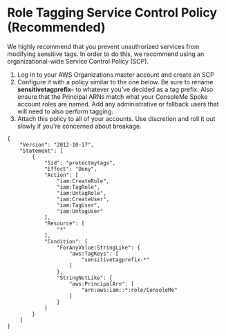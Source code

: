 # Role Tagging Service Control Policy \(Recommended\)

We highly recommend that you prevent unauthorized services from modifying sensitive tags. In order to do this, we recommend using an organizational-wide Service Control Policy \(SCP\).

1. Log in to your AWS Organizations master account and create an SCP
2. Configure it with a policy similar to the one below. Be sure to rename **sensitivetagprefix-** to whatever you've decided as a tag prefix. Also ensure that the Principal ARNs match what your ConsoleMe Spoke account roles are named. Add any administrative or fallback users that will need to also perform tagging.
3. Attach this policy to all of your accounts. Use discretion and roll it out slowly if you're concerned about breakage.

```text
{
    "Version": "2012-10-17",
    "Statement": [
        {
            "Sid": "protectmytags",
            "Effect": "Deny",
            "Action": [
                "iam:CreateRole",
                "iam:TagRole",
                "iam:UntagRole",
                "iam:CreateUser",
                "iam:TagUser",
                "iam:UntagUser"
            ],
            "Resource": [
                "*"
            ],
            "Condition": {
                "ForAnyValue:StringLike": {
                    "aws:TagKeys": [
                        "sensitivetagprefix-*"
                    ]
                },
                "StringNotLike": {
                    "aws:PrincipalArn": [
                        "arn:aws:iam::*:role/ConsoleMe"
                    ]
                }
            }
        }
    ]
}
```

